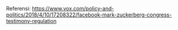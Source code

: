 Referensi:
https://www.vox.com/policy-and-politics/2018/4/10/17208322/facebook-mark-zuckerberg-congress-testimony-regulation
